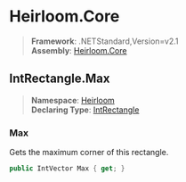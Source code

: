 # Heirloom.Core

> **Framework**: .NETStandard,Version=v2.1  
> **Assembly**: [Heirloom.Core][0]  

## IntRectangle.Max

> **Namespace**: [Heirloom][0]  
> **Declaring Type**: [IntRectangle][1]  

### Max

Gets the maximum corner of this rectangle.

```cs
public IntVector Max { get; }
```

[0]: ../../../Heirloom.Core.md
[1]: ../IntRectangle.md
